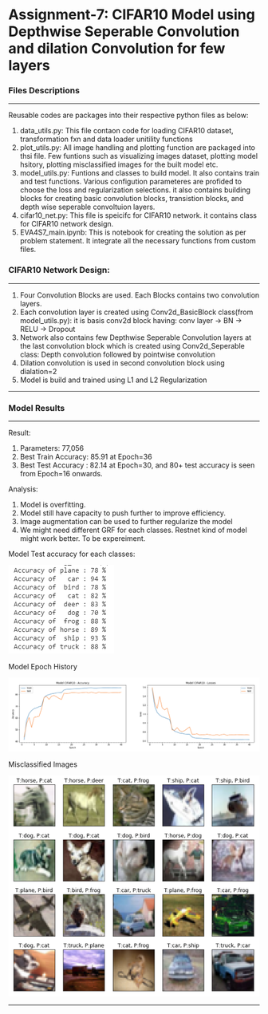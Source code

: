 # Assignment-7: CIFAR10 Model using Depthwise Seperable Convolution and dilation Convolution for few layers

### Files Descriptions
----------------------
Reusable codes are packages into their respective python files as below:

1. data_utils.py: This file contaon code for loading CIFAR10 dataset, transformation fxn and data loader unitility functions
2. plot_utils.py: All image handling and plotting function are packaged into thsi file. Few funtions such as visualizing images dataset, plotting model hsitory, plotting misclassified images for the built model etc.
3. model_utils.py: Funtions and classes to build model. It also contains train and test functions. Various configution parameteres are profided to choose the loss and regularization selections.
it also contains building blocks for creating basic convolution blocks, transistion blocks, and depth wise seperable convoltuion layers.
4. cifar10_net.py: This file is speicifc for CIFAR10 network. it contains class for CIFAR10 network design.
5. EVA4S7_main.ipynb: This is notebook for creating the solution as per problem statement. It integrate all the necessary functions from custom files. 

### CIFAR10 Network Design:
---------------------------

1. Four Convolution Blocks are used. Each Blocks contains two convolution layers.
2. Each convolution layer is created using Conv2d_BasicBlock class(from model_utils.py): it is basis conv2d block having: conv layer -> BN -> RELU -> Dropout
3. Network also contains few Depthwise Seperable Convolution layers at the last convolution block which is created using Conv2d_Seperable class: Depth convolution followed by pointwise convolution
4. Dilation convolution is used in second convolution block using dialation=2
5. Model is build and trained using L1 and L2 Regularization

----------------------------------------------------------------------------------------------------------------

### Model Results
-----------------

Result: 
1. Parameters: 77,056
2. Best Train Accuracy: 85.91 at Epoch=36 
3. Best Test Accuracy : 82.14 at Epoch=30, and 80+ test accuracy is seen from Epoch=16 onwards.

Analysis:
1. Model is overfitting. 
2. Model still have capacity to push further to improve efficiency. 
3. Image augmentation can be used to further regularize the model
4. We might need different GRF for each classes. Restnet kind of model might work better. To be expereiment.

Model Test accuracy for each classes:

![](images/model_class_accuracy.PNG)

Model Epoch History

![](images/model_history.PNG)

Misclassified Images

![](images/model_misclassified.PNG)

----------------------------------------------------------------------------------------------------------------

